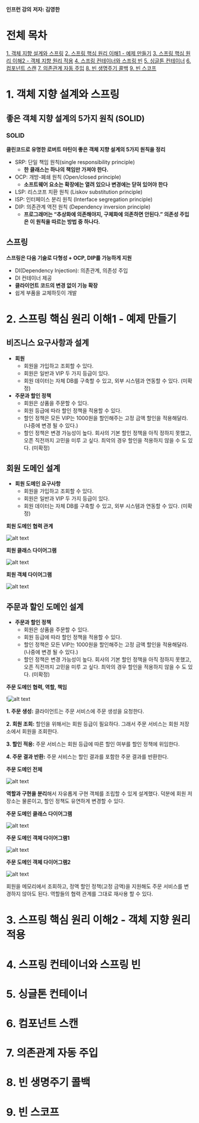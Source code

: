 **인프런 강의**
**저자: 김영한**

# 전체 목차

[1. 객체 지향 설계와 스프링](#1-객체-지향-설계와-스프링)
[2. 스프링 핵심 원리 이해1 - 예제 만들기](#2-스프링-핵심-원리-이해1---예제-만들기)
[3. 스프링 핵심 원리 이해2 - 객체 지향 원리 적용](#3-스프링-핵심-원리-이해2---객체-지향-원리-적용)
[4. 스프링 컨테이너와 스프링 빈](#4-스프링-컨테이너와-스프링-빈)
[5. 싱글톤 컨테이너](#5-싱글톤-컨테이너)
[6. 컴포넌트 스캔](#6-컴포넌트-스캔)
[7. 의존관계 자동 주입](#7-의존관계-자동-주입)
[8. 빈 생명주기 콜백](#8-빈-생명주기-콜백)
[9. 빈 스코프](#9-빈-스코프)

# 1. 객체 지향 설계와 스프링

## 좋은 객체 지향 설계의 5가지 원칙 (SOLID)

### SOLID

**클린코드로 유명한 로버트 마틴이 좋은 객체 지향 설계의 5가지 원칙을 정리**


- SRP: 단일 책임 원칙(single responsibility principle)
  - **한 클래스는 하나의 책임만 가져야 한다.**
- OCP: 개방-폐쇄 원칙 (Open/closed principle)
  - **소프트웨어 요소는 확장에는 열려 있으나 변경에는 닫혀 있어야 한다**
- LSP: 리스코프 치환 원칙 (Liskov substitution principle)
- ISP: 인터페이스 분리 원칙 (Interface segregation principle)
- DIP: 의존관계 역전 원칙 (Dependency inversion principle)
  - **프로그래머는 “추상화에 의존해야지, 구체화에 의존하면 안된다.” 의존성 주입은 이 원칙을 따르는 방법 중 하나다.**

## 스프링

**스프링은 다음 기술로 다형성 + OCP, DIP를 가능하게 지원**

- DI(Dependency Injection): 의존관계, 의존성 주입
- DI 컨테이너 제공
- **클라이언트 코드의 변경 없이 기능 확장**
- 쉽게 부품을 교체하듯이 개발

# 2. 스프링 핵심 원리 이해1 - 예제 만들기

## 비즈니스 요구사항과 설계

- **회원**
  - 회원을 가입하고 조회할 수 있다.
  - 회원은 일반과 VIP 두 가지 등급이 있다.
  - 회원 데이터는 자체 DB를 구축할 수 있고, 외부 시스템과 연동할 수 있다. (미확정)
- **주문과 할인 정책**
  - 회원은 상품을 주문할 수 있다.
  - 회원 등급에 따라 할인 정책을 적용할 수 있다.
  - 할인 정책은 모든 VIP는 1000원을 할인해주는 고정 금액 할인을 적용해달라. (나중에 변경 될 수 있다.)
  - 할인 정책은 변경 가능성이 높다. 회사의 기본 할인 정책을 아직 정하지 못했고, 오픈 직전까지 고민을 미루 고 싶다. 최악의 경우 할인을 적용하지 않을 수 도 있다. (미확정)

## 회원 도메인 설계

- **회원 도메인 요구사항**
  - 회원을 가입하고 조회할 수 있다.
  - 회원은 일반과 VIP 두 가지 등급이 있다.
  - 회원 데이터는 자체 DB를 구축할 수 있고, 외부 시스템과 연동할 수 있다. (미확정)

**회원 도메인 협력 관계**

![![alt text](image.png)](studyImg/member.png)

**회원 클래스 다이어그램**

![alt text](studyImg/member2.png)

**회원 객체 다이어그램**

![![alt text](image.png)](studyImg/member3.png)

## 주문과 할인 도메인 설계

- **주문과 할인 정책**
  - 회원은 상품을 주문할 수 있다.
  - 회원 등급에 따라 할인 정책을 적용할 수 있다.
  - 할인 정책은 모든 VIP는 1000원을 할인해주는 고정 금액 할인을 적용해달라. (나중에 변경 될 수 있다.)
  - 할인 정책은 변경 가능성이 높다. 회사의 기본 할인 정책을 아직 정하지 못했고, 오픈 직전까지 고민을 미루 고 싶다. 최악의 경우 할인을 적용하지 않을 수 도 있다. (미확정)

**주문 도메인 협력, 역할, 책임**

!![[alt text](image.png)](studyImg/order.png)

**1. 주문 생성:** 클라이언트는 주문 서비스에 주문 생성을 요청한다.

**2. 회원 조회:** 할인을 위해서는 회원 등급이 필요하다. 그래서 주문 서비스는 회원 저장소에서 회원을 조회한다.

**3. 할인 적용:** 주문 서비스는 회원 등급에 따른 할인 여부를 할인 정책에 위임한다.

**4. 주문 결과 반환:** 주문 서비스는 할인 결과를 포함한 주문 결과를 반환한다.

**주문 도메인 전체**

![![alt text](image-1.png)](studyImg/order1.png)

**역할과 구현을 분리**해서 자유롭게 구현 객체를 조립할 수 있게 설계했다. 덕분에 회원 저장소는 물론이고, 할인 정책도 유연하게 변경할 수 있다.

**주문 도메인 클래스 다이어그램**

![![alt text](image-2.png)](studyImg/order2.png)

**주문 도메인 객체 다이어그램1**

![![alt text](image-3.png)](studyImg/order3.png)

**주문 도메인 객체 다이어그램2**

![![alt text](image-4.png)](studyImg/order4.png)

회원을 메모리에서 조회하고, 정액 할인 정책(고정 금액)을 지원해도 주문 서비스를 변경하지 않아도 된다. 역할들의 협력 관계를 그대로 재사용 할 수 있다.

# 3. 스프링 핵심 원리 이해2 - 객체 지향 원리 적용

# 4. 스프링 컨테이너와 스프링 빈

# 5. 싱글톤 컨테이너

# 6. 컴포넌트 스캔

# 7. 의존관계 자동 주입

# 8. 빈 생명주기 콜백

# 9. 빈 스코프
